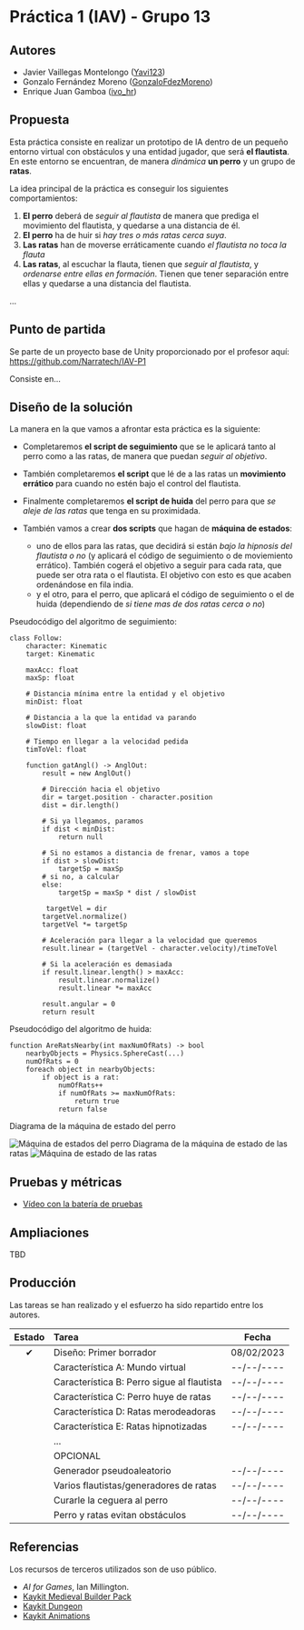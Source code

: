 # Práctica 1 (IAV) - Grupo 13

## Autores
- Javier Vaillegas Montelongo ([Yavi123](https://github.com/Yavi123))
- Gonzalo Fernández Moreno ([GonzaloFdezMoreno](https://github.com/GonzaloFdezMoreno))
- Enrique Juan Gamboa ([ivo_hr](https://github.com/ivo-hr))

## Propuesta
Esta práctica consiste en realizar un prototipo de IA dentro de un pequeño entorno virtual con obstáculos y una entidad jugador, que será **el flautista**. En este entorno se encuentran, de manera *dinámica* **un perro** y un grupo de **ratas**.

La idea principal de la práctica es conseguir los siguientes comportamientos:

 1. **El perro** deberá de *seguir al flautista* de manera que prediga el movimiento del flautista, y quedarse a una distancia de él.
 2. **El perro** ha de huir si *hay tres o más ratas cerca suya*.
 3. **Las ratas** han de moverse erráticamente cuando *el flautista no toca la flauta*
 4. **Las ratas**, al escuchar la flauta, tienen que *seguir al flautista*, y *ordenarse entre ellas en formación*. Tienen que tener separación entre ellas y quedarse a una distancia del flautista.

...

## Punto de partida
Se parte de un proyecto base de Unity proporcionado por el profesor aquí:
https://github.com/Narratech/IAV-P1

Consiste en... 

## Diseño de la solución

La manera en la que vamos a afrontar esta práctica es la siguiente:

 - Completaremos **el script de seguimiento** que se le aplicará tanto al perro como a las ratas, de manera que puedan *seguir al objetivo*.

 
 - También completaremos **el script** que lé de a las ratas un **movimiento errático** para cuando no estén bajo el control del flautista.
 
 - Finalmente completaremos **el script de huida** del perro para que *se aleje de las ratas* que tenga en su proximidada.

 - También vamos a crear **dos scripts** que hagan de **máquina de estados**: 
	 - uno de ellos para las ratas, que decidirá si están *bajo la hipnosis del flautista o no* (y aplicará el código de seguimiento o de moviemiento errático). También cogerá el objetivo a seguir para cada rata, que puede ser otra rata o el flautista. El objetivo con esto es que acaben ordenándose en fila india.
	 - y el otro, para el perro, que aplicará el código de seguimiento o el de huida (dependiendo de *si tiene mas de dos ratas cerca o no*)

Pseudocódigo del algoritmo de seguimiento:
```
class Follow:
    character: Kinematic
    target: Kinematic

    maxAcc: float
    maxSp: float

    # Distancia mínima entre la entidad y el objetivo
    minDist: float

    # Distancia a la que la entidad va parando
    slowDist: float

    # Tiempo en llegar a la velocidad pedida
    timToVel: float

    function gatAngl() -> AnglOut:
        result = new AnglOut()

        # Dirección hacia el objetivo
        dir = target.position - character.position
        dist = dir.length()

        # Si ya llegamos, paramos
        if dist < minDist:
            return null

        # Si no estamos a distancia de frenar, vamos a tope
        if dist > slowDist:
            targetSp = maxSp
        # si no, a calcular
        else:
            targetSp = maxSp * dist / slowDist

         targetVel = dir
        targetVel.normalize()
        targetVel *= targetSp

        # Aceleración para llegar a la velocidad que queremos
        result.linear = (targetVel - character.velocity)/timeToVel

        # Si la aceleración es demasiada
        if result.linear.length() > maxAcc:
            result.linear.normalize()
            result.linear *= maxAcc

        result.angular = 0
        return result
```

Pseudocódigo del algoritmo de huida:

    function AreRatsNearby(int maxNumOfRats) -> bool 
	    nearbyObjects = Physics.SphereCast(...)
	    numOfRats = 0 
	    foreach object in nearbyObjects: 
		    if object is a rat: 
			    numOfRats++ 
			    if numOfRats >= maxNumOfRats: 
				    return true 
			    return false

Diagrama de la máquina de estado del perro

![Máquina de estados del perro](https://cdn.discordapp.com/attachments/1072955659827556384/1072964346335989841/image.png)
Diagrama de la máquina de estado de las ratas
![Máquina de estado de las ratas](https://cdn.discordapp.com/attachments/1072955659827556384/1072965194038390824/image.png)


## Pruebas y métricas

- [Vídeo con la batería de pruebas](https://www.youtube.com/watch?v=dQw4w9WgXcQ)

## Ampliaciones

TBD

## Producción

Las tareas se han realizado y el esfuerzo ha sido repartido entre los autores.

| Estado  |  Tarea  |  Fecha  |  
|:-:|:--|:-:|
| ✔ | Diseño: Primer borrador | 08/02/2023 |
|  | Característica A: Mundo virtual | --/--/---- |
|  | Característica B: Perro sigue al flautista| --/--/---- |
|  | Característica C: Perro huye de ratas| --/--/---- |
|  | Característica D: Ratas merodeadoras| --/--/---- |
|  | Característica E: Ratas hipnotizadas| --/--/---- |
|   | ... | |
|  | OPCIONAL |  |
|  | Generador pseudoaleatorio | --/--/---- |
|  | Varios flautistas/generadores de ratas| --/--/---- |
|  | Curarle la ceguera al perro| --/--/---- |
|  | Perro y ratas evitan obstáculos| --/--/---- |

## Referencias

Los recursos de terceros utilizados son de uso público.

- *AI for Games*, Ian Millington.
- [Kaykit Medieval Builder Pack](https://kaylousberg.itch.io/kaykit-medieval-builder-pack)
- [Kaykit Dungeon](https://kaylousberg.itch.io/kaykit-dungeon)
- [Kaykit Animations](https://kaylousberg.itch.io/kaykit-animations)
